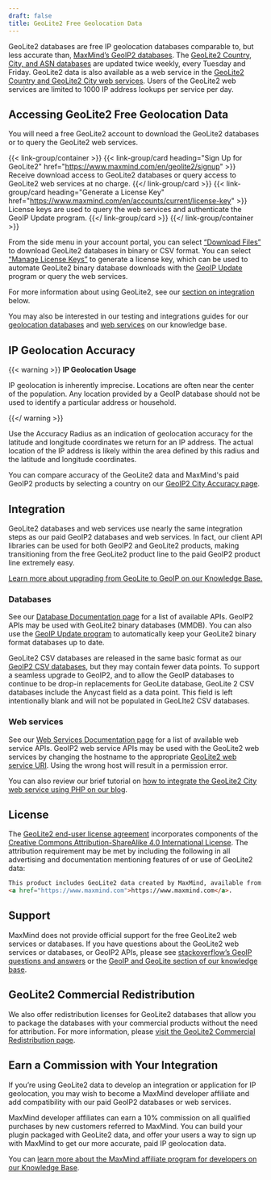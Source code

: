 ```yaml
---
draft: false
title: GeoLite2 Free Geolocation Data
---
```


GeoLite2 databases are free IP geolocation databases comparable to, but less
accurate than,
[MaxMind’s GeoIP2 databases](https://www.maxmind.com/en/geoip2-databases). The
[GeoLite2 Country, City, and ASN databases](/static/pdf/GeoLite2-IP-MetaData-Databases-Comparison-Chart.pdf)
are updated twice weekly, every Tuesday and Friday. GeoLite2 data is also
available as a web service in the
[GeoLite2 Country and GeoLite2 City web services](/static/pdf/GeoLite2-and-GeoIP2-Precision-Web-Services-Comparison.pdf).
Users of the GeoLite2 web services are limited to 1000 IP address lookups per
service per day.

## Accessing GeoLite2 Free Geolocation Data

You will need a free GeoLite2 account to download the GeoLite2 databases or to
query the GeoLite2 web services.

{{< link-group/container >}}
  {{< link-group/card heading="Sign Up for GeoLite2" href="https://www.maxmind.com/en/geolite2/signup" >}}
    Receive download access to GeoLite2 databases or query access to GeoLite2 web services at no charge.
  {{</ link-group/card >}}
  {{< link-group/card heading="Generate a License Key" href="https://www.maxmind.com/en/accounts/current/license-key" >}}
    License keys are used to query the web services and authenticate the GeoIP Update program.
  {{</ link-group/card >}}
{{</ link-group/container >}}

From the side menu in your account portal, you can select
[“Download Files”](https://www.maxmind.com/en/accounts/current/geoip/downloads)
to download GeoLite2 databases in binary or CSV format. You can select
[“Manage License Keys”](https://www.maxmind.com/en/accounts/current/license-key)
to generate a license key, which can be used to automate GeoLite2 binary
database downloads with the
[GeoIP Update](/geoip/updating-databases/#using-geoip-update) program or query
the web services.

For more information about using GeoLite2, see our
[section on integration](#integration) below.

You may also be interested in our testing and integrations guides for our
[geolocation databases](https://support.maxmind.com/hc/en-us/articles/4408216183835-Test-Databases-and-Lookup-IPs)
and
[web services](https://support.maxmind.com/hc/en-us/articles/4408248793627-Test-the-Web-Services)
on our knowledge base.

## IP Geolocation Accuracy

{{< warning >}}
**IP Geolocation Usage**

IP geolocation is inherently imprecise. Locations are often near the center of
the population. Any location provided by a GeoIP database should not be used to
identify a particular address or household.

{{</ warning >}}

Use the Accuracy Radius as an indication of geolocation accuracy for the
latitude and longitude coordinates we return for an IP address. The actual
location of the IP address is likely within the area defined by this radius and
the latitude and longitude coordinates.

You can compare accuracy of the GeoLite2 data and MaxMind's paid GeoIP2 products
by selecting a country on our
[GeoIP2 City Accuracy page](https://www.maxmind.com/en/geoip2-city-accuracy-comparison).

## Integration

GeoLite2 databases and web services use nearly the same integration steps as our
paid GeoIP2 databases and web services. In fact, our client API libraries can be
used for both GeoIP2 and GeoLite2 products, making transitioning from the free
GeoLite2 product line to the paid GeoIP2 product line extremely easy.

[Learn more about upgrading from GeoLite to GeoIP on our Knowledge Base.](https://support.maxmind.com/hc/en-us/articles/4407625342875-Upgrade-from-GeoLite2)

### Databases

See our
[Database Documentation page](/geoip/docs/databases#official-client-apis) for a
list of available APIs. GeoIP2 APIs may be used with GeoLite2 binary databases
(MMDB). You can also use the
[GeoIP Update program](/geoip/updating-databases/#using-geoip-update) to
automatically keep your GeoLite2 binary format databases up to date.

GeoLite2 CSV databases are released in the same basic format as our
[GeoIP2 CSV databases](/geoip/docs/databases/city-and-country#csv-databases),
but they may contain fewer data points. To support a seamless upgrade to GeoIP2,
and to allow the GeoIP databases to continue to be drop-in replacements for
GeoLite database, GeoLite 2 CSV databases include the Anycast field as a data
point. This field is left intentionally blank and will not be populated in
GeoLIte2 CSV databases.

### Web services

See our
[Web Services Documentation page](/geoip/docs/web-services#official-client-apis)
for a list of available web service APIs. GeoIP2 web service APIs may be used
with the GeoLite2 web services by changing the hostname to the appropriate
[GeoLite2 web service URI](/geoip/docs/web-services/requests#geolite2-endpoints).
Using the wrong host will result in a permission error.

You can also review our brief tutorial on
[how to integrate the GeoLite2 City web service using PHP on our blog](https://blog.maxmind.com/2021/01/integrating-maxminds-free-and-paid-ip-geolocation-web-services-in-php/).

## License

The
[GeoLite2 end-user license agreement](https://www.maxmind.com/en/geolite2/eula)
incorporates components of the
[Creative Commons Attribution-ShareAlike 4.0 International License](https://creativecommons.org/licenses/by-sa/4.0/).
The attribution requirement may be met by including the following in all
advertising and documentation mentioning features of or use of GeoLite2 data:

```html
This product includes GeoLite2 data created by MaxMind, available from
<a href="https://www.maxmind.com">https://www.maxmind.com</a>.
```

## Support

MaxMind does not provide official support for the free GeoLite2 web services or
databases. If you have questions about the GeoLite2 web services or databases,
or GeoIP2 APIs, please see
[stackoverflow’s GeoIP questions and answers](https://stackoverflow.com/questions/tagged/geoip)
or the
[GeoIP and GeoLite section of our knowledge base](https://support.maxmind.com/hc/en-us/categories/1260801446650-GeoIP2-and-GeoLite2).

## GeoLite2 Commercial Redistribution

We also offer redistribution licenses for GeoLite2 databases that allow you to
package the databases with your commercial products without the need for
attribution. For more information, please
[visit the GeoLite2 Commercial Redistribution page](https://www.maxmind.com/en/geolite2-commercial-redistribution).

## Earn a Commission with Your Integration

If you’re using GeoLite2 data to develop an integration or application for IP
geolocation, you may wish to become a MaxMind developer affiliate and add
compatibility with our paid GeoIP2 databases or web services.

MaxMind developer affiliates can earn a 10% commission on all qualified
purchases by new customers referred to MaxMind. You can build your plugin
packaged with GeoLite2 data, and offer your users a way to sign up with MaxMind
to get our more accurate, paid IP geolocation data.

You can
[learn more about the MaxMind affiliate program for developers on our Knowledge Base](https://support.maxmind.com/hc/en-us/sections/5066199198619-Affiliate-Program).

